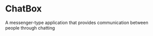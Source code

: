 # ChatBox

A messenger-type application that provides communication between people through chatting 